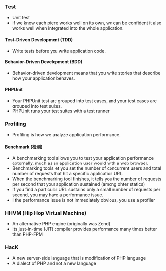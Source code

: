 ### Test
- Unit test
- If we know each piece works well on its own, we can be confident it also works well when integrated into the whole application.

#### Test-Driven Development (TDD)
- Write tests before you write application code.

#### Behavior-Driven Development (BDD)
- Behavior-driven development means that you write stories that describe how your application behaves.

#### PHPUnit
- Your PHPUnit test are grouped into test cases, and your test cases are grouped into test suites.
- PHPUnit runs your test suites with a test runner


### Profiling
- Profiling is how we analyze application performance.

#### Benchmark (检测)
- A benchmarking tool allows you to test your application performance externally, much as an application user would with a web browser.
- Benchmarking tools let you set the number of concurrent users and total number of requests that hit a specific application URL.
- When the benchmarking tool finishes, it tells you the number of requests per second that your application sustained (among ohter statics)
- If you find a particular URL sustains only a small number of requests per second, you may have a performance issue.
- I the performance issue is not immediately obvious, you use a profiler


### HHVM (Hip Hop Virtual Machine)
- An alternative PHP engine (originally was Zend)
- Its just-in-time (JIT) compiler provides performance many times better than PHP-FPM

### HacK
- A new server-side language that is modification of PHP language
- A dialect of PHP and not a new language
